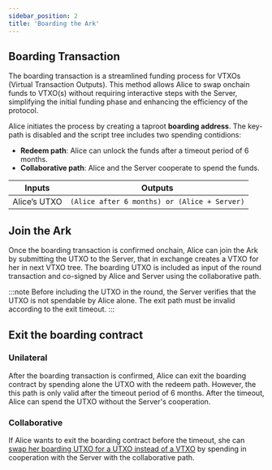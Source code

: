 ```yaml
---
sidebar_position: 2
title: 'Boarding the Ark'
---
```



## Boarding Transaction 

The boarding transaction is a streamlined funding process for VTXOs (Virtual Transaction Outputs). This method allows Alice to swap onchain funds to VTXO(s) without requiring interactive steps with the Server, simplifying the initial funding phase and enhancing the efficiency of the protocol.

Alice initiates the process by creating a taproot **boarding address**. The key-path is disabled and the script tree includes two spending contidions:
- **Redeem path**: Alice can unlock the funds after a timeout period of 6 months.
- **Collaborative path**: Alice and the Server cooperate to spend the funds.

| Inputs       | Outputs                                                                     |
| ------------ | --------------------------------------------------------------------------- |
| Alice’s UTXO | `(Alice after 6 months) or (Alice + Server)`                                         |

## Join the Ark

Once the boarding transaction is confirmed onchain, Alice can join the Ark by submitting the UTXO to the Server, that in exchange creates a VTXO for her in next VTXO tree. The boarding UTXO is included as input of the round transaction and co-signed by Alice and Server using the collaborative path.

:::note
Before including the UTXO in the round, the Server verifies that the UTXO is not spendable by Alice alone. The exit path must be invalid according to the exit timeout.
:::

## Exit the boarding contract

### Unilateral

After the boarding transaction is confirmed, Alice can exit the boarding contract by spending alone the UTXO with the redeem path. However, the this path is only valid after the timeout period of 6 months. After the timeout, Alice can spend the UTXO without the Server's cooperation.

### Collaborative

If Alice wants to exit the boarding contract before the timeout, she can [swap her boarding UTXO for a UTXO instead of a VTXO](./leaving.md#collaborative-exit) by spending in cooperation with the Server with the collaborative path.